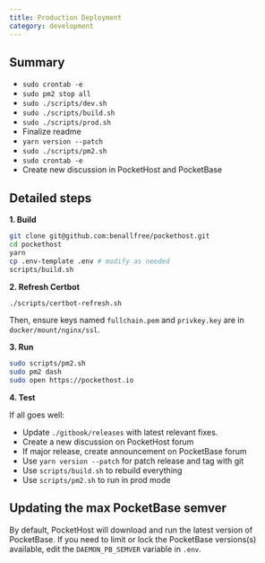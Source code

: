 ```yaml
---
title: Production Deployment
category: development
---
```


## Summary

- `sudo crontab -e`
- `sudo pm2 stop all`
- `sudo ./scripts/dev.sh`
- `sudo ./scripts/build.sh`
- `sudo ./scripts/prod.sh`
- Finalize readme
- `yarn version --patch`
- `sudo ./scripts/pm2.sh`
- `sudo crontab -e`
- Create new discussion in PocketHost and PocketBase

## Detailed steps

**1. Build**

```bash
git clone git@github.com:benallfree/pockethost.git
cd pockethost
yarn
cp .env-template .env # modify as needed
scripts/build.sh
```

**2. Refresh Certbot**

```bash
./scripts/certbot-refresh.sh
```

Then, ensure keys named `fullchain.pem` and `privkey.key` are in `docker/mount/nginx/ssl`.

**3. Run**

```bash
sudo scripts/pm2.sh
sudo pm2 dash
sudo open https://pockethost.io
```

**4. Test**

If all goes well:

- Update `./gitbook/releases` with latest relevant fixes.
- Create a new discussion on PocketHost forum
- If major release, create announcement on PocketBase forum
- Use `yarn version --patch` for patch release and tag with git
- Use `scripts/build.sh` to rebuild everything
- Use `scripts/pm2.sh` to run in prod mode

## Updating the max PocketBase semver

By default, PocketHost will download and run the latest version of PocketBase. If you need to limit or lock the PocketBase versions(s) available, edit the `DAEMON_PB_SEMVER` variable in `.env`.
